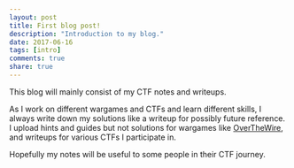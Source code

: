 ```yaml
---
layout: post
title: First blog post!
description: "Introduction to my blog."
date: 2017-06-16
tags: [intro]
comments: true
share: true
---
```


This blog will mainly consist of my CTF notes and writeups.

As I work on different wargames and CTFs and learn different skills, I always write down my solutions like a writeup for possibly future reference. I upload hints and guides but not solutions for wargames like [OverTheWire](http://overthewire.org/wargames/), and writeups for various CTFs I participate in.

Hopefully my notes will be useful to some people in their CTF journey.
